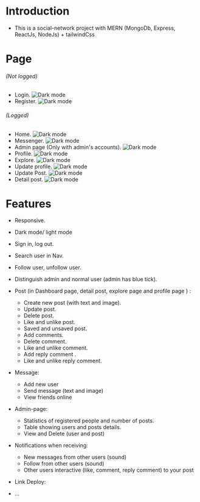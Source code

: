 # **Introduction**

- This is a social-network project with MERN (MongoDb, Express, ReactJs, NodeJs) + tailwindCss

# **Page**

###### _(Not logged)_

- Login.
  ![Dark mode](https://i.ibb.co/hBq5k8G/login.jpg)
- Register.
  ![Dark mode](https://i.ibb.co/nMtDLT8/register.jpg)

###### _(Logged)_

- Home.
  ![Dark mode](https://i.ibb.co/zVqwzqc/homepage.jpg)
- Messenger.
  ![Dark mode](https://i.ibb.co/FK2LJrC/messenger.jpg)
- Admin page (Only with admin's accounts).
  ![Dark mode](https://i.ibb.co/q1K30jp/adminpage.jpg)
- Profile.
  ![Dark mode](https://i.ibb.co/C8GStX6/profilepage.jpg)
- Explore.
  ![Dark mode](https://i.ibb.co/WpnKqYH/explore.jpg)
- Update profile.
  ![Dark mode](https://i.ibb.co/W3jnXpk/updateprofile.jpg)
- Update Post.
  ![Dark mode](https://i.ibb.co/Xxg2yL3/updatepost.jpg)
- Detail post.
  ![Dark mode](https://i.ibb.co/vBcdc7w/detail-Post.jpg)

# **Features**

- Responsive.
- Dark mode/ light mode
- Sign in, log out.
- Search user in Nav.
- Follow user, unfollow user.
- Distinguish admin and normal user (admin has blue tick).
- Post (in Dashboard page, detail post, explore page and profile page ) :
  - Create new post (with text and image).
  - Update post.
  - Delete post.
  - Like and unlike post.
  - Saved and unsaved post.
  - Add comments.
  - Delete comment.
  - Like and unlike comment.
  - Add reply comment .
  - Like and unlike reply comment.
- Message:
  - Add new user
  - Send message (text and image)
  - View friends online
- Admin-page:
  - Statistics of registered people and number of posts.
  - Table showing users and posts details.
  - View and Delete (user and post)
- Notifications when receiving:
  - New messages from other users (sound)
  - Follow from other users (sound)
  - Other users interactive (like, comment, reply comment) to your post
- Link Deploy:

- ...
